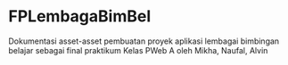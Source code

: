 # FPLembagaBimBel
Dokumentasi asset-asset pembuatan proyek aplikasi lembagai bimbingan belajar sebagai final praktikum Kelas PWeb A oleh Mikha, Naufal, Alvin
